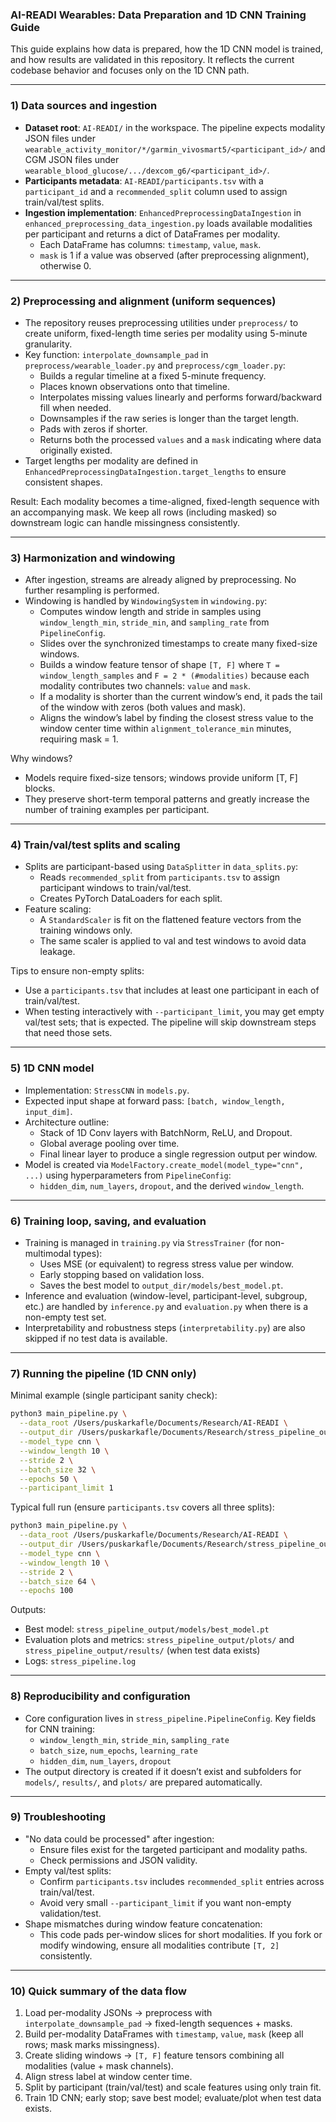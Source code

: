 ### AI-READI Wearables: Data Preparation and 1D CNN Training Guide

This guide explains how data is prepared, how the 1D CNN model is trained, and how results are validated in this repository. It reflects the current codebase behavior and focuses only on the 1D CNN path.

---

### 1) Data sources and ingestion

- **Dataset root**: `AI-READI/` in the workspace. The pipeline expects modality JSON files under `wearable_activity_monitor/*/garmin_vivosmart5/<participant_id>/` and CGM JSON files under `wearable_blood_glucose/.../dexcom_g6/<participant_id>/`.
- **Participants metadata**: `AI-READI/participants.tsv` with a `participant_id` and a `recommended_split` column used to assign train/val/test splits.
- **Ingestion implementation**: `EnhancedPreprocessingDataIngestion` in `enhanced_preprocessing_data_ingestion.py` loads available modalities per participant and returns a dict of DataFrames per modality.
  - Each DataFrame has columns: `timestamp`, `value`, `mask`.
  - `mask` is 1 if a value was observed (after preprocessing alignment), otherwise 0.

---

### 2) Preprocessing and alignment (uniform sequences)

- The repository reuses preprocessing utilities under `preprocess/` to create uniform, fixed-length time series per modality using 5-minute granularity.
- Key function: `interpolate_downsample_pad` in `preprocess/wearable_loader.py` and `preprocess/cgm_loader.py`:
  - Builds a regular timeline at a fixed 5-minute frequency.
  - Places known observations onto that timeline.
  - Interpolates missing values linearly and performs forward/backward fill when needed.
  - Downsamples if the raw series is longer than the target length.
  - Pads with zeros if shorter.
  - Returns both the processed `values` and a `mask` indicating where data originally existed.
- Target lengths per modality are defined in `EnhancedPreprocessingDataIngestion.target_lengths` to ensure consistent shapes.

Result: Each modality becomes a time-aligned, fixed-length sequence with an accompanying mask. We keep all rows (including masked) so downstream logic can handle missingness consistently.

---

### 3) Harmonization and windowing

- After ingestion, streams are already aligned by preprocessing. No further resampling is performed.
- Windowing is handled by `WindowingSystem` in `windowing.py`:
  - Computes window length and stride in samples using `window_length_min`, `stride_min`, and `sampling_rate` from `PipelineConfig`.
  - Slides over the synchronized timestamps to create many fixed-size windows.
  - Builds a window feature tensor of shape `[T, F]` where `T = window_length_samples` and `F = 2 * (#modalities)` because each modality contributes two channels: `value` and `mask`.
  - If a modality is shorter than the current window’s end, it pads the tail of the window with zeros (both values and mask).
  - Aligns the window’s label by finding the closest stress value to the window center time within `alignment_tolerance_min` minutes, requiring mask = 1.

Why windows?
- Models require fixed-size tensors; windows provide uniform [T, F] blocks.
- They preserve short-term temporal patterns and greatly increase the number of training examples per participant.

---

### 4) Train/val/test splits and scaling

- Splits are participant-based using `DataSplitter` in `data_splits.py`:
  - Reads `recommended_split` from `participants.tsv` to assign participant windows to train/val/test.
  - Creates PyTorch DataLoaders for each split.
- Feature scaling:
  - A `StandardScaler` is fit on the flattened feature vectors from the training windows only.
  - The same scaler is applied to val and test windows to avoid data leakage.

Tips to ensure non-empty splits:
- Use a `participants.tsv` that includes at least one participant in each of train/val/test.
- When testing interactively with `--participant_limit`, you may get empty val/test sets; that is expected. The pipeline will skip downstream steps that need those sets.

---

### 5) 1D CNN model

- Implementation: `StressCNN` in `models.py`.
- Expected input shape at forward pass: `[batch, window_length, input_dim]`.
- Architecture outline:
  - Stack of 1D Conv layers with BatchNorm, ReLU, and Dropout.
  - Global average pooling over time.
  - Final linear layer to produce a single regression output per window.
- Model is created via `ModelFactory.create_model(model_type="cnn", ...)` using hyperparameters from `PipelineConfig`:
  - `hidden_dim`, `num_layers`, `dropout`, and the derived `window_length`.

---

### 6) Training loop, saving, and evaluation

- Training is managed in `training.py` via `StressTrainer` (for non-multimodal types):
  - Uses MSE (or equivalent) to regress stress value per window.
  - Early stopping based on validation loss.
  - Saves the best model to `output_dir/models/best_model.pt`.
- Inference and evaluation (window-level, participant-level, subgroup, etc.) are handled by `inference.py` and `evaluation.py` when there is a non-empty test set.
- Interpretability and robustness steps (`interpretability.py`) are also skipped if no test data is available.

---

### 7) Running the pipeline (1D CNN only)

Minimal example (single participant sanity check):
```bash
python3 main_pipeline.py \
  --data_root /Users/puskarkafle/Documents/Research/AI-READI \
  --output_dir /Users/puskarkafle/Documents/Research/stress_pipeline_output \
  --model_type cnn \
  --window_length 10 \
  --stride 2 \
  --batch_size 32 \
  --epochs 50 \
  --participant_limit 1
```

Typical full run (ensure `participants.tsv` covers all three splits):
```bash
python3 main_pipeline.py \
  --data_root /Users/puskarkafle/Documents/Research/AI-READI \
  --output_dir /Users/puskarkafle/Documents/Research/stress_pipeline_output \
  --model_type cnn \
  --window_length 10 \
  --stride 2 \
  --batch_size 64 \
  --epochs 100
```

Outputs:
- Best model: `stress_pipeline_output/models/best_model.pt`
- Evaluation plots and metrics: `stress_pipeline_output/plots/` and `stress_pipeline_output/results/` (when test data exists)
- Logs: `stress_pipeline.log`

---

### 8) Reproducibility and configuration

- Core configuration lives in `stress_pipeline.PipelineConfig`. Key fields for CNN training:
  - `window_length_min`, `stride_min`, `sampling_rate`
  - `batch_size`, `num_epochs`, `learning_rate`
  - `hidden_dim`, `num_layers`, `dropout`
- The output directory is created if it doesn’t exist and subfolders for `models/`, `results/`, and `plots/` are prepared automatically.

---

### 9) Troubleshooting

- "No data could be processed" after ingestion:
  - Ensure files exist for the targeted participant and modality paths.
  - Check permissions and JSON validity.
- Empty val/test splits:
  - Confirm `participants.tsv` includes `recommended_split` entries across train/val/test.
  - Avoid very small `--participant_limit` if you want non-empty validation/test.
- Shape mismatches during window feature concatenation:
  - This code pads per-window slices for short modalities. If you fork or modify windowing, ensure all modalities contribute `[T, 2]` consistently.

---

### 10) Quick summary of the data flow

1. Load per-modality JSONs → preprocess with `interpolate_downsample_pad` → fixed-length sequences + masks.
2. Build per-modality DataFrames with `timestamp`, `value`, `mask` (keep all rows; mask marks missingness).
3. Create sliding windows → `[T, F]` feature tensors combining all modalities (value + mask channels).
4. Align stress label at window center time.
5. Split by participant (train/val/test) and scale features using only train fit.
6. Train 1D CNN; early stop; save best model; evaluate/plot when test data exists.


